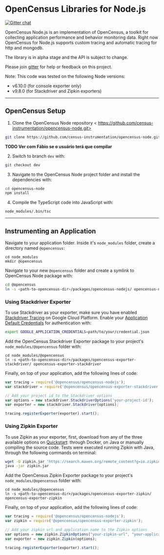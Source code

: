 # OpenCensus Libraries for Node.js
[![Gitter chat][gitter-image]][gitter-url]

OpenCensus Node.js is an implementation of OpenCensus, a toolkit for collecting application performance and behavior monitoring data. Right now OpenCensus for Node.js supports custom tracing and automatic tracing for http and mongodb.

The library is in alpha stage and the API is subject to change.

Please join [gitter](https://gitter.im/census-instrumentation/Lobby) for help or feedback on this project.

Note: This code was tested on the following Node versions:
- v6.10.0 (for console exporter only)
- v9.8.0 (for Stackdriver and Zipkin exporters)

___

## OpenCensus Setup

1. Clone the OpenCensus Node repository < https://github.com/census-instrumentation/opencensus-node.git>
```bash
git clone https://github.com/census-instrumentation/opencensus-node.git
```

**TODO Ver com Fábio se o usuário terá que compilar**

2. Switch to branch `dev` with:
```bash
git checkout dev
```

3. Navigate to the OpenCensus Node project folder and install the dependencies with:
```bash
cd opencensus-node
npm install
```

4. Compile the TypeScript code into JavaScript with:
```
node_modules/.bin/tsc
```

___

## Instrumenting an Application

Navigate to your application folder. Inside it's `node_modules` folder, create a directory named `@opencensus`:
```
cd node_modules
mkdir @opencensus
```

Navigate to your new `@opencensus` folder and create a symlink to OpenCensus Node package with:
```bash
cd @opencensus
ln -s <path-to-opencensus-dir>/packages/opencensus-nodejs/ opencensus-nodejs
```

### Using Stackdriver Exporter

To use Stackdriver as your exporter, make sure you have enabled [Stackdriver Tracing](https://cloud.google.com/trace/docs/quickstart) on Google Cloud Platform. Enable your [Application Default Credentials](https://cloud.google.com/docs/authentication/getting-started) for authentication with:
```bash
export GOOGLE_APPLICATION_CREDENTIALS=path/to/your/credential.json
```

Add the OpenCensus Stackdriver Exporter package to your project's `node_modules/@opencensus` folder with:
```
cd node_modules/@opencensus
ln -s <path-to-opencensus-dir>/packages/opencensus-exporter-stackdriver/ opencensus-exporter-stackdriver
```

Finally, on top of your application, add the following lines of code:
```javascript
var tracing = require('@opencensus/opencensus-nodejs');
var stackdriver = require('@opencensus/opencensus-exporter-stackdriver');

// Add your project id to the Stackdriver options
var options = new stackdriver.StackdriverOptions('your-project-id');
var exporter = new stackdriver.Stackdriver(options);

tracing.registerExporter(exporter).start();
```

### Using Zipkin Exporter

To use Zipkin as your exporter, first, download from any of the three available options on [Quickstart](https://zipkin.io/pages/quickstart.html): through Docker, on Java or manually compiling the source code. Tests were executed running Zipkin with Java, through the following commands on terminal:
```bash
wget -O zipkin.jar 'https://search.maven.org/remote_content?g=io.zipkin.java&a=zipkin-server&v=LATEST&c=exec'
java -jar zipkin.jar
```

Add the OpenCensus Zipkin Exporter package to your project's `node_modules/@opencensus` folder with:
```
cd node_modules/@opencensus
ln -s <path-to-opencensus-dir>/packages/opencensus-exporter-zipkin/ opencensus-exporter-zipkin
```

Finally, on top of your application, add the following lines of code:
```javascript
var tracing = require('@opencensus/opencensus-nodejs');
var zipkin = require('@opencensus/opencensus-exporter-zipkin');

// Add your zipkin url and application name to the Zipkin options
var options = new zipkin.ZipkinOptions("your-zipkin-url", "your-application-name")
var exporter = new zipkin.Zipkin(options);

tracing.registerExporter(exporter).start();
```

[gitter-image]: https://badges.gitter.im/census-instrumentation/lobby.svg
[gitter-url]: https://gitter.im/census-instrumentation/lobby?utm_source=badge&utm_medium=badge&utm_campaign=pr-badge&utm_content=badge

